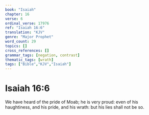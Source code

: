 ```yaml
---
book: "Isaiah"
chapter: 16
verse: 6
ordinal_verse: 17976
ref: "Isaiah 16:6"
translation: "KJV"
genre: "Major Prophet"
word_count: 29
topics: []
cross_references: []
grammar_tags: [negation, contrast]
thematic_tags: [wrath]
tags: ["Bible","KJV","Isaiah"]
---
```


# Isaiah 16:6

We have heard of the pride of Moab; he is very proud: even of his haughtiness, and his pride, and his wrath: but his lies shall not be so.
